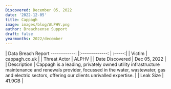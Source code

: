 ```yaml
---
Discovered: December 05, 2022
date: '2022-12-05'
title: Cappagh
image: images/blog/ALPHV.png
author: Breachsense Support
draft: false
yearmonths: 2022/december
---
```



| Data Breach Report
------------:     |:-------------:    | :-----:|
| Victim      | cappagh.co.uk      | 
| Threat Actor      | ALPHV      | 
| Date Discovered      | Dec 05, 2022      | 
| Description      | Cappagh is a leading, privately owned utility infrastructure maintenance and renewals provider, focussed in the water, wastewater, gas and electric sectors, offering our clients unrivalled expertise.      | 
| Leak Size      | 41.9GB      | 

